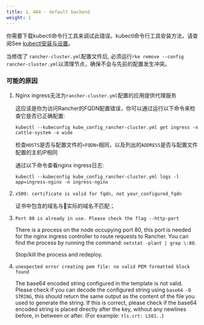 ```yaml
---
title: 1、404 - default backend
weight: 1
---
```


你需要下载kubectl命令行工具来调试此错误。kubectl命令行工具安装方法，请查阅See [kubectl安装与设置](https://kubernetes.io/docs/tasks/tools/install-kubectl/)。

当修改了 `rancher-cluster.yml`配置文件后, 必须运行`rke remove --config rancher-cluster.yml`以清理节点，确保不会与先前的配置发生冲突。

### 可能的原因

1. Nginx ingress无法为`rancher-cluster.yml`配置的应用提供代理服务

    这应该是你为访问Rancher的FQDN配置错误，你可以通过运行以下命令来检查它是否已正确配置:

    ```
    kubectl --kubeconfig kube_config_rancher-cluster.yml get ingress -n cattle-system -o wide
    ```

    检查`HOSTS`是否与配置文件的`<FQDN>`相同，以及列出的`ADDRESS`是否与配置文件配置的主机IP相同

    通过以下命令查看nginx ingress日志:

    ```
    kubectl --kubeconfig kube_config_rancher-cluster.yml logs -l app=ingress-nginx -n ingress-nginx
    ```

2. `x509: certificate is valid for fqdn, not your_configured_fqdn`

    证书中包含的域名与实际的域名不匹配；

3. `Port 80 is already in use. Please check the flag --http-port`

    There is a process on the node occupying port 80, this port is needed for the nginx ingress controller to route requests to Rancher. You can find the process by running the command: `netstat -plant | grep \:80`.

    Stop/kill the process and redeploy.

4. `unexpected error creating pem file: no valid PEM formatted block found`

    The base64 encoded string configured in the template is not valid. Please check if you can decode the configured string using `base64 -D STRING`, this should return the same output as the content of the file you used to generate the string. If this is correct, please check if the base64 encoded string is placed directly after the key, without any newlines before, in between or after. (For example: `tls.crt: LS01..`)
